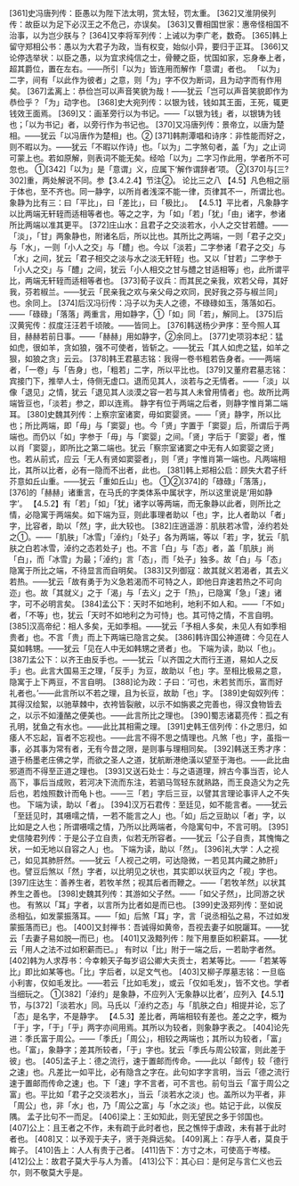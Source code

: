 <!-- { "loadSidebar": true } -->
[361]史冯唐列传：臣愚以为陛下法太明，赏太轻，罚太重。
[362]又淮阴侯列传：故臣以为足下必汉王之不危己，亦误矣。
[363]又曹相国世家：惠帝怪相国不治事，以为岂少朕与？
[364]又李将军列传：上诫以为李广老，数奇。
[365]韩上留守郑相公书：愚以为大君子为政，当有权变，始似小异，要归于正耳。
[366]又论停选举状：以臣之愚，以为宜求纯信之士，骨鲠之臣，忧国如家，忘身奉上者，超其爵位，置在左右。——所引「以为」皆连用而解作「意谓」者也。
「以为」二字，间有「以此作为彼者」之意，则「为」字不仅为断词，且为动字而有作用矣。 
 [367]孟离上：恭俭岂可以声音笑貌为哉！——犹云「岂可以声音笑貌即作为恭俭乎？「为」动字也。
[368]史大宛列传：以银为钱，钱如其王面，王死，辄更钱效王面焉。
[369]又：画革旁行以为书记。——「以银为钱」者，以银铸为钱也；「以为书记」者，以旁行作为书记也。
[370]又冯唐列传：景帝立，以唐为楚相。——犹云「以冯唐作为楚相」也。②
[371]韩荆潭唱和诗序：非性能而好之，则不暇以为。——犹云「不暇以作诗」也。「以为」二字煞句者，盖「为」之止词可蒙上也。若如原解，则表词不能无矣。经哈「以为」二字习作此用，学者所不可忽也。
①[342]「以为」是「意谓」义，应属下‘解作谓辞者’项。
②[370]与[三?302]重，两处解说不同。参【3.4.2.4】节注②。
论比三之八
【4.5】凡色相之丽于体也，至不齐也。同一静字，以所肖者浅深不能一律，页律其不一，所谓比也。象静为比有三：曰「平比」，曰「差比」，曰「极比」。
【4.5.1】平比者，凡象静字以比两端无轩轾而适相等者也。等之之字，为「如」「若」「犹」「由」诸字，参诸所比两端以准其更平。
[372]庄山水：且君子之交淡若水，小人之交甘若醴。——「淡」，「甘」两象静也，附诸名后，所以比也。其所比之两端，一则「君子之交」与「水」，一则「小人之交」与「醴」也。今以「淡若」二字参诸「君子之交」与「水」之间，犹云「君子相交之淡与水之淡无轩轾」也。又以「甘若」二字参于「小人之交」与「醴」之间，犹云「小人相交之甘与醴之甘适相等」也，此所谓平比，两端无轩轾而适相等者也。
[373]荀子议兵：而其民之亲我，欢若父母，其好我，芬若椒兰。——犹云「民亲我之欢与亲父母之欢同，民好我之芬与椒兰同」也。余同上。
[374]后汉冯衍传：冯子以为夫人之德，不碌碌如玉，落落如石。——「碌碌」「落落」两重言，用如静字，①「如」同「若」，解同上。
[375]后汉黄宪传：叔度汪汪若千顷陂。——皆同上。
[376]韩送杨少尹序：至今照人耳目，赫赫若前日事。——「赫赫」用如静字，②余同上。
[377]史项羽本纪：猛如虎，很如羊，贪如狼，强不可使者，皆斩之。——犹云「其人如虎之猛，如羊之狠，如狼之贪」云云。
[378]韩王君墓志铭：我得一卷书粗若告身者。——两端者，「一卷」与「告身」也，「粗若」二字，所以平比也。
[379]又董府君墓志铭：宾接门下，推举人士，侍侧无虚口。退而见其人，淡若与之无情者。——「淡」以像「退见」之情，犹云「退见其人淡漠之容一若与其人未曾用情者」也。故所比两端皆豆也，「淡若」参之，即以连焉。
静字有位于两端之后者，则静字惟肖第二端耳。
[380]史魏其列传：上察宗室诸窦，毋如窦婴贤。——「贤」静字，所以比也；所比两端，即「毋」与「窦婴」也。今「贤」字置于「窦婴」后，所谓后于两端也。而仍以「如」字参于「毋」与「窦婴」之间。「贤」字后于「窦婴」者，惟以肖「窦婴」，即所比之第二端也。犹云「察宗室诸窦之中无有人如窦婴之贤」也。若从前式，应云「无人有贤如窦婴者」，则「贤」字惟肖第一端也。凡两端相比，其所以比者，必有一隐而不出者，此也。
[381]韩上郑相公启：顾失大君子纤芥意如丘山重。——犹云「重如丘山」也。
①②[374]的「碌碌」「落落」，[376]的「赫赫」诸重言，在马氏的字类体系中属状字，所以这里说是‘用如静字’。
【4.5.2】有「若」「如」「犹」诸字以等两端，而无象静以此者，则所比之情，必隐寓于两端矣。如下端为豆，则此事理者助以「也」字，比人者助以「者」字，比容者，助以「然」字，此大较也。
[382]庄逍遥游：肌肤若冰雪，淖约若处之①。——「肌肤」「冰雪」「淖约」「处子」各为两端，等以「若」字，犹云「肌肤之白若冰雪，淖约之态若处子」也。不言「白」与「态」者，盖「肌肤」尚「白」，而「冰雪」为最；「淖约」言「态」，而「处子」独多。故「白」与「态」隐寓于所比之端，不待显言而自明矣。
[383]又列御寇：故其就义若渴者，其去义若热。——犹云「故有勇于为义急若渴而不可特之人，即他日弃速若热之不可向迩」也。故「其就义」之于「渴」与「去义」之于「热」，已隐寓「急」「速」诸字，可不必明言矣。
[384]孟公下：天时不如地利，地利不如人和。——「不如」者，「不等」也，犹云「天时不如地利之为可恃」也。其可恃之情，不言自明。
[385]汉高帝纪：相人多矣，无如季相。——犹云「予相人多矣，未见人有如季相贵者」也。不言「贵」而上下两端已隐言之矣。
[386]韩许国公神道碑：今见在人莫如韩甥。——犹云「见在人中无如韩甥之贤者」也。
下端为读，助以「也」。
[387]孟公下：以齐王由反手也。——犹云「以齐国之大而行王道，易如人之反手」也。此言大国易王之理，「反手」为豆，故助以「也」字。至相比极易之意，隐寓于上下两豆，不言自明。
[388]论为政：子曰：‘可也，未若贫而乐，富而好礼者也。’——此言所以不若之理，且为长豆，故助「也」字。
[389]史匈奴列传：其得汉绘絮，以驰草棘中，衣袴皆裂敝，以示不如旃裘之完善也，得汉食物皆去之，以示不如湩酪之便美也。——此言所比之理也。
[390]蜀志诸葛亮传：孤之有孔明，犹鱼之有水也。——此比其相需之理。
[391]史韩王信列传：仆之思归，如痿人不忘起，盲者不忘视也。——此言不得不思之情理也。凡煞「也」字，虽指一事，必其事为常有者，无有今昔之限，是则事与理相同矣。
[392]韩送王秀才序：道于杨墨老庄佛之学，而欲之圣人之道，犹航断港绝潢以望至于海也。——此比由邪道而不得至正道之理也。
[393]又送石处士：与之语道理，辨古今事当否，论人高下，事后当成败，若河决下流而东注，若驷马驾轻东就熟路，而王良造父为之先后也，若烛照数计而龟卜也。——三「若」字后三豆，以譬其言理论事评人之不失也。
下端为读，助以「者」。
[394]汉万石君传：至廷见，如不能言者。——犹云「至廷见时，其嗫嚅之情，一若不能言之人」也。「如」后之豆助以「者」字，以比如是之人也；所谓嗫嚅之情，乃所以比两端者，今隐寓句中，不言可明。
[395]史信陵君列传：于是公子立自责，似若无所容者。——犹云「公子自责，其愧悔之状，一如无地以自容之人」也。
下端为读，助以「然」。
[396]礼大学：人之视己，如见其肺肝然。——犹云「人视己之明，可达隐微，一若见其内藏之肺肝」也。譬豆后煞以「然」字者，以比明见之状也，其实即以状豆内之「视」字也。
[397]庄达生：善养生者，若牧羊然；视其后者而鞭之。——「若牧羊然」以状其养生之善也。
[398]史魏其列传：其游如父子然。——「如父子然」，比同游之状也。
有煞以「耳」字者，以言所为比者如是而已也。
[399]史汲郑列传：至如说丞相弘，如发蒙振落耳。——「如」后煞「耳」字，言「说丞相弘之易，不过如发蒙振落而已」也。
[400]又封禅书：吾诚得如黄帝，吾视去妻子如脱躧耳。——犹云「去妻子易如脱—而已」也。
[401]又汲黯列传：陛下用羣臣如积薪耳。——犹云「用人之法不过如积薪而已。」
有时以「比」附于一端之后，一若助字者然。
[402]韩为人求荐书：今幸赖天子每岁诏公卿大夫贡士，若某等比。——「若某等比」即比如某等也。「比」字后者，以足文气也。
[403]又柳子厚墓志铭：一旦临小利害，仅如毛发比。——若云「比如毛发」，或云「仅如毛发」，皆不文也。学者当细玩之。
①[382]「淖约」是象静，不应列入‘无象静以比者’，应列入【4.5.1】节，与[372]「淡若水」同。马氏以「淖约之态」与「肌肤之白」相提并论，忘了「态」是名字，不是静字。
【4.5.3】差比者，两端相较有差也。差之之字，概为「于」字，「于」「乎」两字亦间用焉。其所以为较者，则象静字表之。
[404]论先进：季氏富于周公。——「季氏」「周公」，相较之两端也；其所以为较者，「富」也。「富」，象静字；差其所较者，「于」字也。犹云「季氏与周公较富，则此差于彼」也。
[405]孟子上：德之流行，速于置邮而传命。——此以「邮传」较「德行之速」也。凡差比一如平比，必有隐含之字在。此句如字字言明，当云「德之流行速于置邮而传命之速」也。下「速」字不言者，可不言也。前句当云「富于周公之富」也。平比如「君子之交淡若水」，当云「淡若水之淡」也。盖所以为平者，非「周公」也，非「水」也，乃「周公之富」与「水之淡」也。姑记于此，以俟反隅。
孟子比句不一而足。
[406]梁上：王如知此，则无望民之多于邻国也。
[407]公上：且王者之不作，未有疏于此时者也，民之憔悴于虐政，未有甚于此时者也。
[408]又：以予观于夫子，贤于尧舜远矣。
[409]离上：存乎人者，莫良于眸子。
[410]告上：人人有贵于己者。
[411]告下：方寸之木，可使高于岑楼。
[412]公上：故君子莫大乎与人为善。
[413]公下：其心曰：是何足与言仁义也云尔，则不敬莫大乎是。
